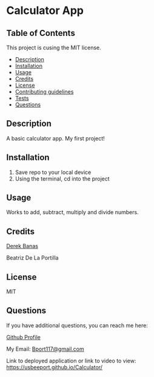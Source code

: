 

# Calculator App

## Table of Contents

This project is cusing the MIT license. 
    
- [Description](#description)
- [Installation](#installation)
- [Usage](#usage)
- [Credits](#credits)
- [License](#license)
- [Contributing guidelines](#contributing)
- [Tests](#tests)
- [Questions](#questions)

## Description

A basic calculator app. My first project! 

## Installation

1. Save repo to your local device
2. Using the terminal, cd into the project




## Usage
Works to add, subtract, multiply and divide numbers.

## Credits
[Derek Banas](https://www.youtube.com/watch?v=22QAmVctAMc&t=1592s) 

Beatriz De La Portilla

## License
MIT 


## Questions

If you have additional questions, you can reach me here:

[Github Profile](https://github.com/USBeePort)

My Email: Bport117@gmail.com

Link to deployed application or link to video to view:
https://usbeeport.github.io/Calculator/


